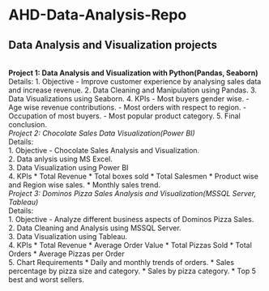 # AHD-Data-Analysis-Repo
## Data Analysis and Visualization projects ##
<br>
<b>Project 1: Data Analysis and Visualization with Python(Pandas, Seaborn)</b>
</br>
Details:
1. Objective - Improve customer experience by analysing sales data and increase revenue.
2. Data Cleaning and Manipulation using Pandas.
3. Data Visualizations using Seaborn.
4. KPIs
    - Most buyers gender wise.
    - Age wise revenue contributions.
    - Most orders with respect to region.
    - Occupation of most buyers.
    - Most popular product category.
5. Final conclusion.

<br>
<i>Project 2: Chocolate Sales Data Visualization(Power BI)</i>
</br>
Details:
<br>
1. Objective - Chocolate Sales Analysis and Visualization.
</br>
2. Data anlysis using MS Excel.
<br>
3. Data Visualization using Power BI
</br>
4. KPIs
    * Total Revenue
    * Total boxes sold
    * Total Salesmen
    * Product wise and Region wise sales.
    * Monthly sales trend.

<br>
<i>Project 3: Dominos Pizza Sales Analysis and Visualization(MSSQL Server, Tableau)</i>
</br>
Details:
<br>
1. Objective - Analyze different business aspects of Dominos Pizza Sales.
</br>
2. Data Cleaning and Analysis using MSSQL Server.
<br>
3. Data Visualization using Tableau.
</br>
4. KPIs
    * Total Revenue
    * Average Order Value
    * Total Pizzas Sold
    * Total Orders
    * Average Pizzas per Order
<br>
5. Chart Requirements
    * Daily and monthly trends of orders.
    * Sales percentage by pizza size and category.
    * Sales by pizza category.
    * Top 5 best and worst sellers.
<br>
